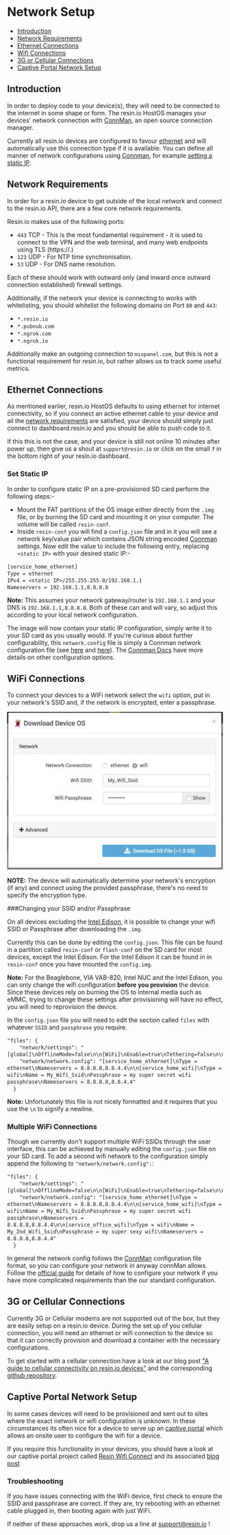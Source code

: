 # Network Setup

* [Introduction](/pages/deployment/wifi.md#introduction)
* [Network Requirements](/pages/deployment/wifi.md#network-requirements)
* [Ethernet Connections](/pages/deployment/wifi.md#ethernet-connections)
* [Wifi Connections](/pages/deployment/wifi.md#wifi-connections)
* [3G or Cellular Connections](/pages/deployment/wifi.md#3g-or-cellular-connections)
* [Captive Portal Network Setup](/pages/deployment/wifi.md#captive-portal-network-setup)

## Introduction

In order to deploy code to your device(s), they will need to be connected to the internet in some shape or form. The resin.io HostOS manages your devices' network connection with [ConnMan][connman], an open source connection manager.

Currently all resin.io devices are configured to favour [ethernet](/pages/deployment/wifi.md#ethernet-connections) and will automatically use this connection type if it is available. You can define all manner of network configurations using [Connman][connman], for example [setting a static IP](/pages/deployment/wifi.md#set-static-ip).

## Network Requirements

In order for a resin.io device to get outside of the local network and connect to the resin.io API, there are a few core network requirements.

Resin.io makes use of the following ports:

* `443` TCP - This is the most fundamental requirement - it is used to connect to the VPN and the web terminal, and many web endpoints using TLS (https://.)
* `123` UDP - For NTP time synchronisation.
* `53` UDP - For DNS name resolution.

Each of these should work with outward only (and inward once outward connection established) firewall settings.

Additionally, if the network your device is connecting to works with whitelisting, you should whitelist the following domains on Port `80` and `443`:
* `*.resin.io`
* `*.pubnub.com`
* `*.ngrok.com`
* `*.ngrok.io`

Additionally make an outgoing connection to `mixpanel.com`, but this is not a functional requirement for resin.io, but rather allows us to track some useful metrics.

## Ethernet Connections

As mentioned earlier, resin.io HostOS defaults to using ethernet for internet connectivity, so if you connect an active ethernet cable to your device and all the [network requirements](/pages/deployment/wifi.md#network-requirements) are satisfied, your device should simply just connect to dashboard.resin.io and you should be able to push code to it.

If this this is not the case, and your device is still not online 10 minutes after power up, then give us a shout at `support@resin.io` or click on the small **`?`** in the bottom right of your resin.io dashboard.

### Set Static IP

In order to configure static IP on a pre-provisioned SD card perform the following steps:-
* Mount the FAT partitions of the OS image either directly from the `.img` file, or by burning the SD card and mounting it on your computer. The volume will be called `resin-conf`.
* Inside `resin-conf` you will find a `config.json` file and in it you will see a network key/value pair which contains JSON string encoded [Connman][connman] settings. Now edit the value to include the following entry, replacing `<static IP>` with your desired static IP:-

```
[service_home_ethernet]
Type = ethernet
IPv4 = <static IP>/255.255.255.0/192.168.1.1
Nameservers = 192.168.1.1,8.8.8.8
```
__Note:__ This assumes your network gateway/router is `192.168.1.1` and your DNS is `192.168.1.1,8.8.8.8`. Both of these can and will vary, so adjust this according to your local network configuration.

The image will now contain your static IP configuration, simply write it to your SD card as you usually would.
If you're curious about further configurability, this `network.config` file is simply a Connman network configuration file (see [here](https://en.wikipedia.org/wiki/ConnMan) and [here](https://wiki.archlinux.org/index.php/Connman)). The [Connman Docs][connman-format] have more details on other configuration options.

## WiFi Connections

To connect your devices to a WiFi network select the `wifi` option, put in your
network's SSID and, if the network is encrypted, enter a passphrase.

![Wifi Settings](/img/screenshots/wifi-settings-new.png)

__NOTE:__ The device will automatically determine your network's encryption (if
any) and connect using the provided passphrase, there's no need to specify the
encryption type.

###Changing your SSID and/or Passphrase

On all devices excluding the [Intel Edison](/pages/installing/gettingStarted-Edison.md), it is possible to change your wifi SSID or Passphrase after downloading the `.img`.

Currently this can be done by editing the `config.json`. This file can be found in a partition called `resin-conf` or `flash-conf` on the SD card for most devices, except the Intel Edison. For the Intel Edison it can be found in in `resin-conf` once you have mounted the `config.img`.

__Note:__ For the Beaglebone, VIA VAB-820, Intel NUC and the Intel Edison, you can only change the wifi configuration **before you provision** the device. Since these devices rely on burning the OS to internal media such as eMMC, trying to change these settings after provisioning will have no effect, you will need to reprovision the device.

In the `config.json` file you will need to edit the section called `files` with whatever `SSID` and `passphrase` you require.

```
"files": {
    "network/settings": "[global]\nOfflineMode=false\n\n[WiFi]\nEnable=true\nTethering=false\n\n[Wired]\nEnable=true\nTethering=false\n\n[Bluetooth]\nEnable=true\nTethering=false",
    "network/network.config": "[service_home_ethernet]\nType = ethernet\nNameservers = 8.8.8.8,8.8.4.4\n\n[service_home_wifi]\nType = wifi\nName = My_Wifi_Ssid\nPassphrase = my super secret wifi passphrase\nNameservers = 8.8.8.8,8.8.4.4"
  }
```
__Note:__ Unfortunately this file is not nicely formatted and it requires that you use the `\n` to signify a newline.

### Multiple WiFi Connections

Though we currently don't support multiple WiFi SSIDs through the user
interface, this can be achieved by manually editing the `config.json` file on your SD card. To add a second wifi network to the configuration simply append the following to `"network/network.config":`:

```
"files": {
    "network/settings": "[global]\nOfflineMode=false\n\n[WiFi]\nEnable=true\nTethering=false\n\n[Wired]\nEnable=true\nTethering=false\n\n[Bluetooth]\nEnable=true\nTethering=false",
    "network/network.config": "[service_home_ethernet]\nType = ethernet\nNameservers = 8.8.8.8,8.8.4.4\n\n[service_home_wifi]\nType = wifi\nName = My_Wifi_Ssid\nPassphrase = my super secret wifi passphrase\nNameservers = 8.8.8.8,8.8.4.4\n\n[service_office_wifi]\nType = wifi\nName = My_2nd_Wifi_Ssid\nPassphrase = my super sexy wifi\nNameservers = 8.8.8.8,8.8.4.4"
  }
```

In general the network config follows the [ConnMan][connman] configuration file format, so you can configure your network in anyway connMan allows. Follow the [official guide][connman-format] for details of how to configure your network if you have more complicated requirements than the our standard configuration.

## 3G or Cellular Connections

Currently 3G or Cellular modems are not supported out of the box, but they are easily setup on a resin.io device. During the set up of you cellular connection, you will need an ethernet or wifi connection to the device so that it can correctly provision and download a container with the necessary configurations.

To get started with a cellular connection have a look at our blog post ["A guide to cellular connectivity on resin.io devices"](https://resin.io/blog/cellular-connectivity/) and the corresponding [github repository](https://github.com/resin-io-projects/cellular-modem.git).

## Captive Portal Network Setup

In some cases devices will need to be provisioned and sent out to sites where the exact network or wifi configuration is unknown. In these circumstances its often nice for a device to serve up an [captive portal][captive-portal-link] which allows an onsite user to configure the wifi for a device.

If you require this functionality in your devices, you should have a look at our captive portal project called [Resin Wifi Connect][wifi-connect-link] and its associated [blog post][wifi-connect-blog]

### Troubleshooting

If you have issues connecting with the WiFi device, first check to ensure the
SSID and passphrase are correct. If they are, try rebooting with an ethernet
cable plugged in, then booting again with just WiFi.

If neither of these approaches work, drop us a line at support@resin.io !


[rpi]:http://www.raspberrypi.org/
[nano-router]:http://www.amazon.com/TP-LINK-TL-WR702N-Wireless-Repeater-150Mpbs/dp/B007PTCFFW
[adafruit]:http://www.adafruit.com/products/814
[epn8531]:http://www.amazon.com/BestDealUSA-EP-N8531-150Mbps-802-11n-Wireless/dp/B00AT7S060
[elinux]:http://elinux.org/RPi_USB_Wi-Fi_Adapters
[pi-hut-usb]:http://thepihut.com/products/usb-wifi-adapter-for-the-raspberry-pi
[bbb-wifi-list]:http://elinux.org/Beagleboard:BeagleBoneBlack#WIFI_Adapters
[connman]:http://en.wikipedia.org/wiki/ConnMan
[connman-format]:http://git.kernel.org/cgit/network/connman/connman.git/tree/doc/config-format.txt
[wifi-connect-link]:https://github.com/resin-io/resin-wifi-connect
[captive-portal-link]:https://en.wikipedia.org/wiki/Captive_portal
[wifi-connect-blog]:https://resin.io/blog/resin-wifi-connect/
